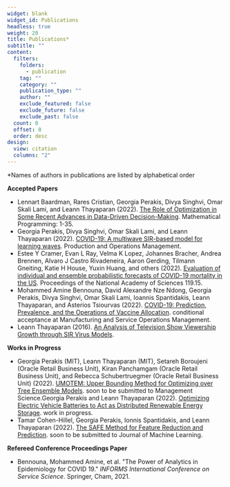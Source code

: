 ```yaml
---
widget: blank
widget_id: Publications
headless: true
weight: 20
title: Publications*
subtitle: ""
content:
  filters:
    folders:
      - publication
    tag: ""
    category: ""
    publication_type: ""
    author: ""
    exclude_featured: false
    exclude_future: false
    exclude_past: false
  count: 0
  offset: 0
  order: desc
design:
  view: citation
  columns: "2"
---
```

\*Names of authors in publications are listed by alphabetical order

**Accepted Papers**

* Lennart Baardman, Rares Cristian, Georgia Perakis, Divya Singhvi, Omar Skali Lami, and Leann Thayaparan (2022). [The Role of Optimization in Some Recent Advances in Data-Driven Decision-Making](https://leannthayaparan.netlify.app/publication/the-role-of-optimization-in-some-recent-advances-in-data-driven-decision-making/). Mathematical Programming: 1-35.
* Georgia Perakis, Divya Singhvi, Omar Skali Lami, and Leann Thayaparan (2022). [COVID-19: A multiwave SIR-based model for learning waves](https://leannthayaparan.netlify.app/publication/covid-19-a-multiwave-sir-based-model-for-learning-waves/). Production and Operations Management.
* Estee Y Cramer, Evan L Ray, Velma K Lopez, Johannes Bracher, Andrea Brennen, Alvaro J Castro Rivadeneira, Aaron Gerding, Tilmann Gneiting, Katie H House, Yuxin Huang, and others (2022). [Evaluation of individual and ensemble probabilistic forecasts of COVID-19 mortality in the US](https://leannthayaparan.netlify.app/publication/evaluation-of-individual-and-ensemble-probabilistic-forecasts-of-covid-19-mortality-in-the-us/). Proceedings of the National Academy of Sciences 119.15.
* Mohammed Amine Bennouna, David Alexandre Nze Ndong, Georgia Perakis, Divya Singhvi, Omar Skali Lami, Ioannis Spantidakis, Leann Thayaparan, and Asterios Tsiourvas (2022). [COVID-19: Prediction, Prevalence, and the Operations of Vaccine Allocation](https://leannthayaparan.netlify.app/publication/covid-19-prediction-prevalence-and-the-operations-of-vaccine-allocation/). conditional acceptance at Manufacturing and Service Operations Management.
* Leann Thayaparan (2016). [An Analysis of Television Show Viewership Growth through SIR Virus Models](https://leannthayaparan.netlify.app/publication/an-analysis-of-television-show-viewership-growth-through-sir-virus-models/).

**Works in Progress**

* Georgia Perakis (MIT), Leann Thayaparan (MIT), Setareh Boroujeni (Oracle Retail Business Unit), Kiran Panchamgam (Oracle Retail Business Unit), and Rebecca Schubertruegmer (Oracle Retail Business Unit) (2022). [UMOTEM: Upper Bounding Method for Optimizing over Tree Ensemble Models](https://leannthayaparan.netlify.app/publication/umotem-upper-bounding-method-for-optimizing-over-tree-ensemble-models/). soon to be submitted to Management Science.Georgia Perakis and Leann Thayaparan (2022). [Optimizing Electric Vehicle Batteries to Act as Distributed Renewable Energy Storage](https://leannthayaparan.netlify.app/publication/optimizing-electric-vehicles-batteries-to-act-as-dis-tributed-renewable-energy-storage/). work in progress.
* Tamar Cohen-Hillel, Georgia Perakis, Ionnis Spantidakis, and Leann Thayaparan (2022). [The SAFE Method for Feature Reduction and Prediction](https://leannthayaparan.netlify.app/publication/the-safe-method-for-feature-reduction-and-prediction/). soon to be submitted to Journal of Machine Learning.

**Refereed Conference Proceedings Paper**

* Bennouna, Mohammed Amine, et al. "The Power of Analytics in Epidemiology for COVID 19." *INFORMS International Conference on Service Science*. Springer, Cham, 2021.